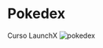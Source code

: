 # Pokedex
Curso LaunchX 
![pokedex](https://user-images.githubusercontent.com/56009667/159754057-93fa25dc-0b80-4893-98fb-97635627b9f4.png)
